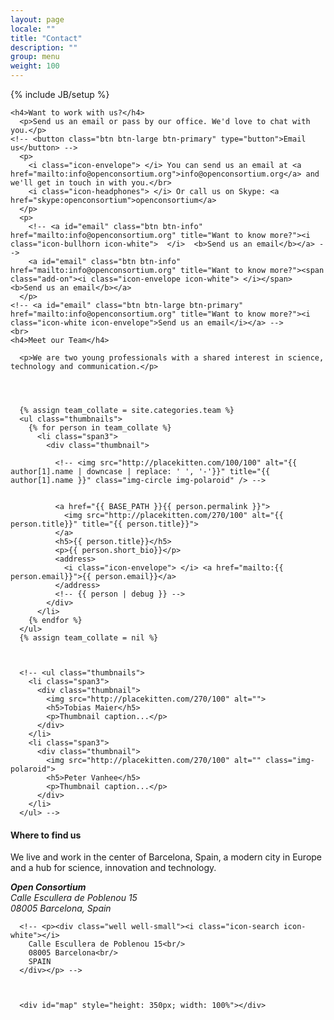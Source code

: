 ```yaml
---
layout: page
locale: ""
title: "Contact"
description: ""
group: menu
weight: 100
---
```

{% include JB/setup %}

<div class="row">
  <div class="span6">
    
    <h4>Want to work with us?</h4>
      <p>Send us an email or pass by our office. We'd love to chat with you.</p>
    <!-- <button class="btn btn-large btn-primary" type="button">Email us</button> -->
      <p>
        <i class="icon-envelope"> </i> You can send us an email at <a href="mailto:info@openconsortium.org">info@openconsortium.org</a> and we'll get in touch in with you.</br>
        <i class="icon-headphones"> </i> Or call us on Skype: <a href="skype:openconsortium">openconsortium</a>
      </p>
      <p>
        <!-- <a id="email" class="btn btn-info" href="mailto:info@openconsortium.org" title="Want to know more?"><i class="icon-bullhorn icon-white">  </i>  <b>Send us an email</b></a> -->
        <a id="email" class="btn btn-info" href="mailto:info@openconsortium.org" title="Want to know more?"><span class="add-on"><i class="icon-envelope icon-white"> </i></span> <b>Send us an email</b></a>
      </p>    
    <!-- <a id="email" class="btn btn-large btn-primary" href="mailto:info@openconsortium.org" title="Want to know more?"><i class="icon-white icon-envelope">Send us an email</i></a> -->
    <br>
    <h4>Meet our Team</h4>
    
      <p>We are two young professionals with a shared interest in science, technology and communication.</p>
      
      
      
      
      {% assign team_collate = site.categories.team %}
      <ul class="thumbnails">
        {% for person in team_collate %}
          <li class="span3">
            <div class="thumbnail">
            
              <!-- <img src="http://placekitten.com/100/100" alt="{{ author[1].name | downcase | replace: ' ', '-'}}" title="{{ author[1].name }}" class="img-circle img-polaroid" /> -->
            
            
              <a href="{{ BASE_PATH }}{{ person.permalink }}">
                <img src="http://placekitten.com/270/100" alt="{{ person.title}}" title="{{ person.title}}">
              </a>
              <h5>{{ person.title}}</h5>
              <p>{{ person.short_bio}}</p>
              <address>
                <i class="icon-envelope"> </i> <a href="mailto:{{ person.email}}">{{ person.email}}</a>
              </address>
              <!-- {{ person | debug }} -->
            </div>
          </li>
        {% endfor %}
      </ul>
      {% assign team_collate = nil %}
      
      
      
      <!-- <ul class="thumbnails">
        <li class="span3">
          <div class="thumbnail">
            <img src="http://placekitten.com/270/100" alt="">
            <h5>Tobias Maier</h5>
            <p>Thumbnail caption...</p>
          </div>
        </li>
        <li class="span3">
          <div class="thumbnail">
            <img src="http://placekitten.com/270/100" alt="" class="img-polaroid">
            <h5>Peter Vanhee</h5>
            <p>Thumbnail caption...</p>
          </div>
        </li>
      </ul> -->
    

    
  </div>
  <div class="span6">
    <h4>Where to find us</h4>
      <p>We live and work in the center of Barcelona, Spain, a modern city in Europe and a hub for science, innovation and technology.</p>
      <div class="well well-small">
        <!-- <i class="icon-bullhorn"></i> -->
        <address><i class="icon-map-marker"> </i>
          <strong>Open Consortium</strong><br>
          Calle Escullera de Poblenou 15<br>
          08005 Barcelona, Spain<br>
        </address>
      </div>
      
      
      
      <!-- <p><div class="well well-small"><i class="icon-search icon-white"></i>
        Calle Escullera de Poblenou 15<br/>
        08005 Barcelona<br/>
        SPAIN
      </div></p> -->
    
      
    
      <div id="map" style="height: 350px; width: 100%"></div>
  </div>
</div>




<script>
  var map = new L.Map('map');
  // var url = 'http://{s}.tile.cloudmade.com/BC9A493B41014CAABB98F0471D759707/997/256/{z}/{x}/{y}.png';
  // var url = 'http://{s}.tile.stamen.com/watercolor/{z}/{x}/{y}.jpg';
  // var url = 'http://{s}.tiles.mapbox.com/v3/mapbox.mapbox-streets/{z}/{x}/{y}.png32';
  var url = 'http://{s}.tiles.mapbox.com/v3/mapbox.mapbox-chester/{z}/{x}/{y}.png32';
  var attribution = 'Map data &copy; 2011 OpenStreetMap contributors, Imagery &copy; 2011 CloudMade';
  var layer = new L.TileLayer(url, {maxZoom: 18, attribution: attribution});
  
  var OCIcon = L.Icon.extend({
    options: {
      iconUrl: '{{ site.IMG_PATH }}/oc_square_logo_128_reasonably_small.png',
      // shadowUrl: '{{ site.IMG_PATH }}/oc_square_logo_111.png',
      // shadowUrl: '../docs/images/leaf-shadow.png',
      iconSize: new L.Point(60, 60),
      // shadowSize: new L.Point(68, 95),
      iconAnchor: new L.Point(30, 30),
      popupAnchor: new L.Point(0, -30)
    }
  });
  var LeafIcon = L.Icon.extend({
    options: {
       iconUrl: '{{ site.IMG_PATH }}/leaf-green.png',
       shadowUrl: '{{ site.IMG_PATH }}/leaf-shadow.png',
       iconSize: new L.Point(38, 95),
       shadowSize: new L.Point(68, 95),
       iconAnchor: new L.Point(22, 94),
       popupAnchor: new L.Point(-3, -76)
    } 
  });
    
  var myIcon = new OCIcon();
  // var myIcon = new LeafIcon();
  
  map.setView(new L.LatLng(41.383931, 2.199927), 5).addLayer(layer);
  // marker = new L.Marker(new L.LatLng(41.383931, 2.199927), {icon: myIcon});
  marker = new L.Marker(new L.LatLng(41.383931, 2.199927));
  
  map.addLayer(marker);
  marker.bindPopup("Calle Escullera de Poblenou 15<br/>08005 Barcelona<br/>SPAIN");
</script>